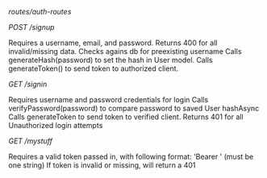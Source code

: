 *routes/auth-routes*

_POST /signup_  

  Requires a username, email, and password. Returns 400 for all invalid/missing data.
  Checks agains db for preexisting username
  Calls generateHash(password) to set the hash in User model.
  Calls generateToken() to send token to authorized client.

_GET /signin_

  Requires username and password credentials for login
  Calls verifyPassword(password) to compare password to saved User hashAsync
  Calls generateToken to send token to verified client.
  Returns 401 for all Unauthorized login attempts

_GET /mystuff_   

 Requires a valid token passed in, with following format: 'Bearer <token>' (must be one string)
 If token is invalid or missing, will return a 401
